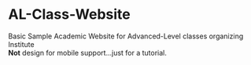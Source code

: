 # AL-Class-Website
 Basic Sample Academic Website for Advanced-Level classes organizing Institute<br>
 **Not** design for mobile support...just for a tutorial.


